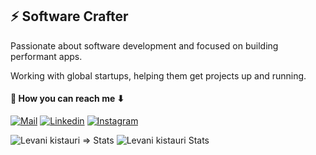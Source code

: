 <!-- ### Hi there 👋 -->

<!--
**levani-k/levani-k** is a ✨ _special_ ✨ repository because its `README.md` (this file) appears on your GitHub profile.

Here are some ideas to get you started:

- 🔭 I’m currently working on ...
- 🌱 I’m currently learning ...
- 👯 I’m looking to collaborate on ...
- 🤔 I’m looking for help with ...
- 💬 Ask me about ...
- 📫 How to reach me: ...
- 😄 Pronouns: ...
- ⚡ Fun fact: ...
-->

## ⚡ Software Crafter

Passionate about software development and focused on building performant apps.

Working with global startups, helping them get projects up and running.


#### 🔗 How you can reach me ⬇

[![Mail](https://img.shields.io/badge/-Email%20me-black?style=for-the-badge&logo=gmail)](mailto:levaniqistauri@gmail.com)
[![Linkedin](https://img.shields.io/badge/-LinkedIn-black?style=for-the-badge&logo=Linkedin)](https://www.linkedin.com/in/levani-kistauri-1961b41b5/)
[![Instagram](https://img.shields.io/badge/-Instagram-black?style=for-the-badge&logo=instagram)](https://www.instagram.com/levani_kistauri/)

 <img src="https://github-readme-stats.vercel.app/api?username=levani-k&count_private=true&show_icons=true&include_all_commits=true&theme=calm" alt="Levani kistauri => Stats" />

 <img src="https://github-readme-stats.vercel.app/api/top-langs/?username=levani-k&layout=compact" alt="Levani kistauri Stats" />
 
